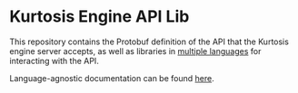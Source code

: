 Kurtosis Engine API Lib
=======================
This repository contains the Protobuf definition of the API that the Kurtosis engine server accepts, as well as libraries in [multiple languages](./api/supported-languages.txt) for interacting with the API.

Language-agnostic documentation can be found [here][docs].

[docs]: https://docs.kurtosistech.com/kurtosis-engine-server/lib-documentation.html
